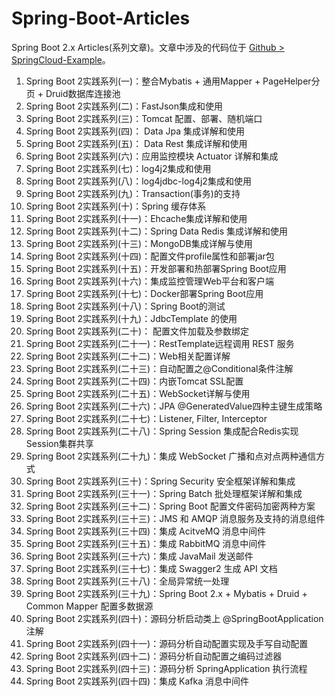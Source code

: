 # Spring-Boot-Articles
Spring Boot 2.x Articles(系列文章)。文章中涉及的代码位于 [Github > SpringCloud-Example](https://github.com/gxing19/SpringCloud-Example)。

1. Spring Boot 2实践系列(一)：整合Mybatis + 通用Mapper + PageHelper分页 + Druid数据库连接池
2. Spring Boot 2实践系列(二)：FastJson集成和使用
3. Spring Boot 2实践系列(三)：Tomcat 配置、部署、随机端口
4. Spring Boot 2实践系列(四)： Data Jpa 集成详解和使用
5. Spring Boot 2实践系列(五)： Data Rest 集成详解和使用
6. Spring Boot 2实践系列(六)：应用监控模块 Actuator 详解和集成
7. Spring Boot 2实践系列(七)：log4j2集成和使用
8. Spring Boot 2实践系列(八)：log4jdbc-log4j2集成和使用
9. Spring Boot 2实践系列(九)：Transaction(事务)的支持
10. Spring Boot 2实践系列(十)：Spring 缓存体系
11. Spring Boot 2实践系列(十一)：Ehcache集成详解和使用
12. Spring Boot 2实践系列(十二)：Spring Data Redis 集成详解和使用
13. Spring Boot 2实践系列(十三)：MongoDB集成详解与使用
14. Spring Boot 2实践系列(十四)：配置文件profile属性和部署jar包
15. Spring Boot 2实践系列(十五)：开发部署和热部署Spring Boot应用
16. Spring Boot 2实践系列(十六)：集成监控管理Web平台和客户端
17. Spring Boot 2实践系列(十七)：Docker部署Spring Boot应用
18. Spring Boot 2实践系列(十八)：Spring Boot的测试
19. Spring Boot 2实践系列(十九)：JdbcTemplate 的使用
20. Spring Boot 2实践系列(二十)： 配置文件加载及参数绑定
21. Spring Boot 2实践系列(二十一)：RestTemplate远程调用 REST 服务
22. Spring Boot 2实践系列(二十二)：Web相关配置详解
23. Spring Boot 2实践系列(二十三)：自动配置之@Conditional条件注解
24. Spring Boot 2实践系列(二十四)：内嵌Tomcat SSL配置
25. Spring Boot 2实践系列(二十五)：WebSocket详解与使用
26. Spring Boot 2实践系列(二十六)：JPA @GeneratedValue四种主键生成策略
27. Spring Boot 2实践系列(二十七)：Listener, Filter, Interceptor
28. Spring Boot 2实践系列(二十八)：Spring Session 集成配合Redis实现Session集群共享
29. Spring Boot 2实践系列(二十九)：集成 WebSocket 广播和点对点两种通信方式
30. Spring Boot 2实践系列(三十)：Spring Security 安全框架详解和集成
31. Spring Boot 2实践系列(三十一)：Spring Batch 批处理框架详解和集成
32. Spring Boot 2实践系列(三十二)：Spring Boot 配置文件密码加密两种方案
33. Spring Boot 2实践系列(三十三)：JMS 和 AMQP 消息服务及支持的消息组件
34. Spring Boot 2实践系列(三十四)：集成 AcitveMQ 消息中间件
35. Spring Boot 2实践系列(三十五)：集成 RabbitMQ 消息中间件
36. Spring Boot 2实践系列(三十六)：集成 JavaMail 发送邮件
37. Spring Boot 2实践系列(三十七)：集成 Swagger2 生成 API 文档
38. Spring Boot 2实践系列(三十八)：全局异常统一处理
39. Spring Boot 2实践系列(三十九)：Spring Boot 2.x + Mybatis + Druid + Common Mapper 配置多数据源
40. Spring Boot 2实践系列(四十)：源码分析启动类上 @SpringBootApplication 注解
41. Spring Boot 2实践系列(四十一)：源码分析自动配置实现及手写自动配置
42. Spring Boot 2实践系列(四十二)：源码分析自动配置之编码过滤器
43. Spring Boot 2实践系列(四十三)：源码分析 SpringApplication 执行流程
44. Spring Boot 2实践系列(四十四)：集成 Kafka 消息中间件

